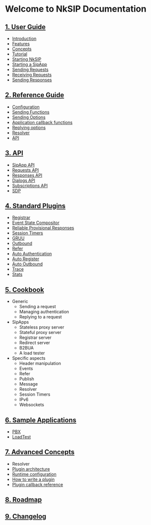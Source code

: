 # Welcome to NkSIP Documentation

## [1. User Guide](guide/README.md)
* [Introduction](guide/introduction.md)
* [Features](guide/features.md)
* [Concepts](guide/concepts.md)
* [Tutorial](guide/tutorial.md)
* [Starting NkSIP](guide/start_nksip.md)
* [Starting a SipApp](guide/start_a_sipapp.md)
* [Sending Requests](guide/sending_requests.md)
* [Receiving Requests](guide/receiving_requests.md)
* [Sending Responses](guide/sending_responses.md)


## [2. Reference  Guide](reference/README.md)
* [Configuration](reference/configuration.md)
* [Sending Functions](reference/sending_functions.md)
* [Sending Options](reference/sending_options.md)
* [Application callback functions](reference/callback_functions.md)
* [Replying options](reference/reply_options.md)
* [Resolver](reference/resolver.md)
* [API](reference/api.md)

## [3. API](api/README.md)
* [SipApp API](api/sipapp.md)
* [Requests API](api/requests.md)
* [Responses API](api/responses.md)
* [Dialogs API](api/dialogs.md)
* [Subscriptions API](api/subscriptions.md)
* [SDP](api/sdp.md)

## [4. Standard Plugins](plugins/README.md)
* [Registrar](plugins/registrar.md)
* [Event State Compositor](plugins/event_compositor.md)
* [Reliable Provisional Responses](plugins/100rel.md)
* [Session Timers](plugins/timers.md)
* [GRUU](plugins/gruu.md)
* [Outbound](plugins/outbound.md)
* [Refer](plugins/refer.md)
* [Auto Authentication](plugins/auto_auth.md)
* [Auto Register](plugins/auto_register.md)
* [Auto Outbound](plugins/auto_outbound.md)
* [Trace](plugins/trace.md)
* [Stats](plugins/stats.md)

## [5. Cookbook](cookbook/README.md)
* Generic
	* Sending a request
	* Managing authentication
	* Replying to a request
* SipApps
	* Stateless proxy server
	* Stateful proxy server
	* Registrar server
	* Redirect server
	* B2BUA
	* A load tester
* Specific aspects
	* Header manipulation
	* Events
	* Refer
	* Publish
	* Message
	* Resolver
	* Session Timers
	* IPv6
	* Websockets

## [6. Sample Applications](samples/README.md)
* [PBX](samples/pbx.md)
* [LoadTest](samples/loadtest.md)

## [7. Advanced Concepts](advanced/README.md)
* Resolver
* [Plugin architecture](advanced/plugin_architecture.md)
* [Runtime configuration](advanced/runtime_configuration.md)
* [How to write a plugin](advanced/write_a_plugin.md)
* [Plugin callback reference](advanced/plugin_callbacks.md)

## [8. Roadmap](roadmap.md)

## [9. Changelog](changelog.md)
